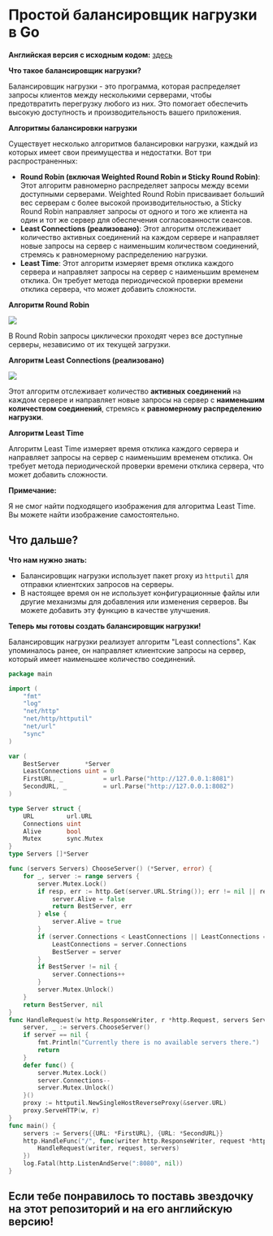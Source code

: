 <h1>Простой балансировщик нагрузки в Go</h1>

**Английская версия с исходным кодом:** [здесь](https://github.com/An-another-Artem/simple-load-balancer-in-go)

**Что такое балансировщик нагрузки?**

Балансировщик нагрузки - это программа, которая распределяет запросы клиентов между несколькими серверами, чтобы предотвратить перегрузку любого из них. Это помогает обеспечить высокую доступность и производительность вашего приложения.

**Алгоритмы балансировки нагрузки**

Существует несколько алгоритмов балансировки нагрузки, каждый из которых имеет свои преимущества и недостатки. Вот три распространенных:

* **Round Robin (включая Weighted Round Robin и Sticky Round Robin)**: Этот алгоритм равномерно распределяет запросы между всеми доступными серверами. Weighted Round Robin присваивает больший вес серверам с более высокой производительностью, а Sticky Round Robin направляет запросы от одного и того же клиента на один и тот же сервер для обеспечения согласованности сеансов.
* **Least Connections (реализовано)**: Этот алгоритм отслеживает количество активных соединений на каждом сервере и направляет новые запросы на сервер с наименьшим количеством соединений, стремясь к равномерному распределению нагрузки.
* **Least Time**: Этот алгоритм измеряет время отклика каждого сервера и направляет запросы на сервер с наименьшим временем отклика. Он требует метода периодической проверки времени отклика сервера, что может добавить сложности.

**Алгоритм Round Robin**

<img src="https://www.jscape.com/hubfs/images/round_robin_algorithm-1.png">

В Round Robin запросы циклически проходят через все доступные серверы, независимо от их текущей загрузки.

**Алгоритм Least Connections (реализовано)**

<img src="https://www.codereliant.io/content/images/2023/06/d1-1-1.png">

Этот алгоритм отслеживает количество **активных соединений** на каждом сервере и направляет новые запросы на сервер с **наименьшим количеством соединений**, стремясь к **равномерному распределению нагрузки**.

**Алгоритм Least Time**

Алгоритм Least Time измеряет время отклика каждого сервера и направляет запросы на сервер с наименьшим временем отклика. Он требует метода периодической проверки времени отклика сервера, что может добавить сложности.

**Примечание:**

Я не смог найти подходящего изображения для алгоритма Least Time. Вы можете найти изображение самостоятельно.

## Что дальше?

**Что нам нужно знать:**

* Балансировщик нагрузки использует пакет proxy из `httputil` для отправки клиентских запросов на серверы.
* В настоящее время он не использует конфигурационные файлы или другие механизмы для добавления или изменения серверов. Вы можете добавить эту функцию в качестве улучшения.

**Теперь мы готовы создать балансировщик нагрузки!**

Балансировщик нагрузки реализует алгоритм "Least connections". Как упоминалось ранее, он направляет клиентские запросы на сервер, который имеет наименьшее количество соединений.

```Go
package main

import (
	"fmt"
	"log"
	"net/http"
	"net/http/httputil"
	"net/url"
	"sync"
)

var (
	BestServer       *Server
	LeastConnections uint = 0
	FirstURL, _           = url.Parse("http://127.0.0.1:8081")
	SecondURL, _          = url.Parse("http://127.0.0.1:8082")
)

type Server struct {
	URL         url.URL
	Connections uint
	Alive       bool
	Mutex       sync.Mutex
}
type Servers []*Server

func (servers Servers) ChooseServer() (*Server, error) {
	for _, server := range servers {
		server.Mutex.Lock()
		if resp, err := http.Get(server.URL.String()); err != nil || resp.StatusCode >= 500 {
			server.Alive = false
			return BestServer, err
		} else {
			server.Alive = true
		}
		if (server.Connections < LeastConnections || LeastConnections == 0) && server.Alive {
			LeastConnections = server.Connections
			BestServer = server
		}
		if BestServer != nil {
			server.Connections++
		}
		server.Mutex.Unlock()
	}
	return BestServer, nil
}
func HandleRequest(w http.ResponseWriter, r *http.Request, servers Servers) {
	server, _ := servers.ChooseServer()
	if server == nil {
		fmt.Println("Currently there is no available servers there.")
		return
	}
	defer func() {
		server.Mutex.Lock()
		server.Connections--
		server.Mutex.Unlock()
	}()
	proxy := httputil.NewSingleHostReverseProxy(&server.URL)
	proxy.ServeHTTP(w, r)
}
func main() {
	servers := Servers{{URL: *FirstURL}, {URL: *SecondURL}}
	http.HandleFunc("/", func(writer http.ResponseWriter, request *http.Request) {
		HandleRequest(writer, request, servers)
	})
	log.Fatal(http.ListenAndServe(":8080", nil))
}
```
<h2>Если тебе понравилось то поставь звездочку на этот репозиторий и на его английскую версию!</h2>
